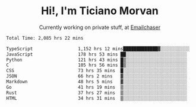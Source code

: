 <h1 align="center">Hi!, I'm Ticiano Morvan</h1>
<p align="center">Currently working on private stuff, at <a href="https://emailchaser.com" target="_blank">Emailchaser</a></p>

<!--START_SECTION:waka-->

```txt
Total Time: 2,085 hrs 22 mins

TypeScript                 1,152 hrs 12 mins█████████████▓░░░░░░░░░░░   55.25 %
JavaScript                 178 hrs 53 mins ██░░░░░░░░░░░░░░░░░░░░░░░   08.58 %
Python                     121 hrs 43 mins █▒░░░░░░░░░░░░░░░░░░░░░░░   05.84 %
C                          105 hrs 56 mins █▒░░░░░░░░░░░░░░░░░░░░░░░   05.08 %
CSS                        73 hrs 35 mins  █░░░░░░░░░░░░░░░░░░░░░░░░   03.53 %
JSON                       66 hrs 2 mins   ▓░░░░░░░░░░░░░░░░░░░░░░░░   03.17 %
Markdown                   48 hrs 5 mins   ▓░░░░░░░░░░░░░░░░░░░░░░░░   02.31 %
Go                         41 hrs 19 mins  ▒░░░░░░░░░░░░░░░░░░░░░░░░   01.98 %
Rust                       37 hrs 27 mins  ▒░░░░░░░░░░░░░░░░░░░░░░░░   01.80 %
HTML                       34 hrs 31 mins  ▒░░░░░░░░░░░░░░░░░░░░░░░░   01.66 %
```

<!--END_SECTION:waka-->
